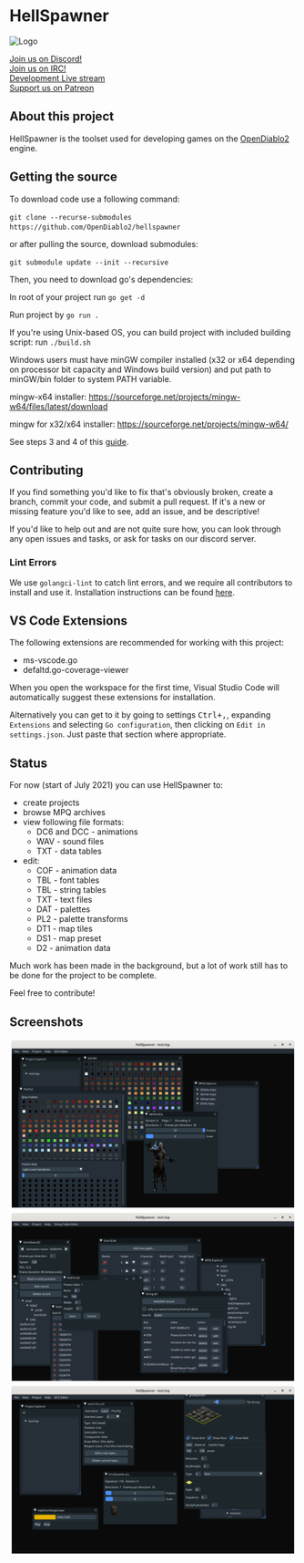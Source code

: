 # HellSpawner

![Logo](hsassets/images/d2logo.png)

[Join us on Discord!](https://discord.gg/pRy8tdc)\
[Join us on IRC!](ircs://irc.libera.chat/#opendiablo2)\
[Development Live stream](https://www.twitch.tv/essial/)\
[Support us on Patreon](https://www.patreon.com/bePatron?u=37261055)

## About this project

HellSpawner is the toolset used for developing games on the [OpenDiablo2](https://github.com/OpenDiablo2/OpenDiablo2) engine.

## Getting the source

To download code use a following command:

`git clone --recurse-submodules https://github.com/OpenDiablo2/hellspawner`

or after pulling the source, download submodules:

`git submodule update --init --recursive`

Then, you need to download go's dependencies:

In root of your project run `go get -d`

Run project by `go run .`

If you're using Unix-based OS, you can build project with included building script: run `./build.sh`

Windows users must have minGW compiler installed (x32 or x64 depending on processor bit capacity and Windows build version) and put path to minGW/bin folder to system PATH variable.

mingw-x64 installer: https://sourceforge.net/projects/mingw-w64/files/latest/download

mingw for x32/x64 installer: https://sourceforge.net/projects/mingw-w64/

See steps 3 and 4 of this [guide](https://code.visualstudio.com/docs/cpp/config-mingw).

## Contributing

If you find something you'd like to fix that's obviously broken, create a branch, commit your code, and submit a pull request. If it's a new or missing feature you'd like to see, add an issue, and be descriptive!

If you'd like to help out and are not quite sure how, you can look through any open issues and tasks, or ask
for tasks on our discord server.

### Lint Errors

We use `golangci-lint` to catch lint errors, and we require all contributors to install and use
it. Installation instructions can be found [here](https://golangci-lint.run/usage/install/).

## VS Code Extensions

The following extensions are recommended for working with this project:

*   ms-vscode.go
*   defaltd.go-coverage-viewer

When you open the workspace for the first time, Visual Studio Code will automatically suggest these extensions for installation.

Alternatively you can get to it by going to settings <kbd>Ctrl+,</kbd>, expanding `Extensions` and selecting `Go configuration`,
then clicking on `Edit in settings.json`. Just paste that section where appropriate.

## Status

For now (start of July 2021) you can use HellSpawner to:

*   create projects
*   browse MPQ archives
*   view following file formats:
    *   DC6  and DCC - animations
    *   WAV - sound files
    *   TXT - data tables
*   edit:
    *   COF - animation data
    *   TBL - font tables
    *   TBL - string tables
    *   TXT - text files
    *   DAT - palettes
    *   PL2 - palette transforms
    *   DT1 - map tiles
    *   DS1 - map preset
    *   D2 - animation data

Much work has been made in the background, but a lot of work still has to be done for the project to be complete.

Feel free to contribute!

## Screenshots

![Palette map, palette transfer and DC6 editor](docs/palette-and-dc6-editors.png)
![Font and String tables editor and animation data editor](docs/tables-editors.png)
![DT1, WAV and DCC editors](docs/dt1-wav-dcc-editors.png)
